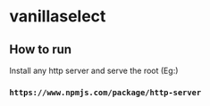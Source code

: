 # vanillaselect

## How to run

Install any http server and serve the root
(Eg:)
### `https://www.npmjs.com/package/http-server`

